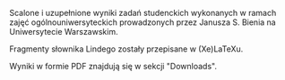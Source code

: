Scalone i uzupełnione wyniki zadań studenckich wykonanych w ramach
zajęć ogólnouniwersyteckich prowadzonych przez Janusza S. Bienia na
Uniwersytecie Warszawskim.

Fragmenty słownika Lindego zostały przepisane w (Xe)LaTeXu.

Wyniki w formie PDF znajdują się w sekcji "Downloads".
